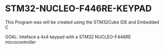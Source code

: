 # STM32-NUCLEO-F446RE-KEYPAD

This Program was will be created using the STM32Cube IDE and Embedded C

GOAL:
Inteface a 4x4 keypad with a STM32 NUCLEO-F446RE microcontroller 
